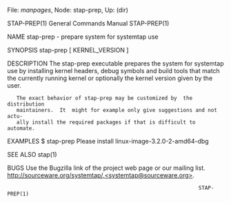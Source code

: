 File: *manpages*,  Node: stap-prep,  Up: (dir)

STAP-PREP(1)                General Commands Manual               STAP-PREP(1)



NAME
       stap-prep - prepare system for systemtap use



SYNOPSIS
       stap-prep [ KERNEL_VERSION ]


DESCRIPTION
       The  stap-prep  executable  prepares  the  system  for systemtap use by
       installing kernel headers, debug symbols and build tools that match the
       currently  running kernel or optionally the kernel version given by the
       user.

       The exact behavior of stap-prep may be customized by  the  distribution
       maintainers.  It  might for example only give suggestions and not actu‐
       ally install the required packages if that is difficult to automate.


EXAMPLES
              $ stap-prep
              Please install linux-image-3.2.0-2-amd64-dbg



SEE ALSO
       stap(1)


BUGS
       Use the Bugzilla link of the project web  page  or  our  mailing  list.
       http://sourceware.org/systemtap/,<systemtap@sourceware.org>.



                                                                  STAP-PREP(1)
